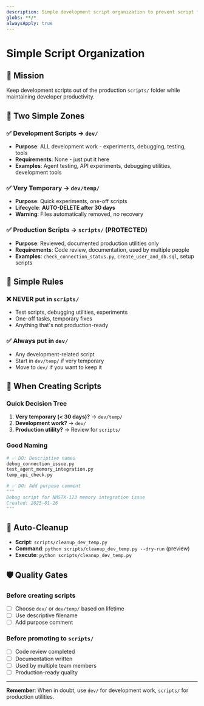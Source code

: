 ```yaml
---
description: Simple development script organization to prevent script folder graveyards
globs: **/*
alwaysApply: true
---
```

# Simple Script Organization

## 🎯 Mission
Keep development scripts out of the production `scripts/` folder while maintaining developer productivity.

## 📁 **Two Simple Zones**

### ✅ **Development Scripts** → `dev/`
- **Purpose**: ALL development work - experiments, debugging, testing, tools
- **Requirements**: None - just put it here
- **Examples**: Agent testing, API experiments, debugging utilities, development tools

### ✅ **Very Temporary** → `dev/temp/`
- **Purpose**: Quick experiments, one-off scripts
- **Lifecycle**: **AUTO-DELETE after 30 days**
- **Warning**: Files automatically removed, no recovery

### ✅ **Production Scripts** → `scripts/` (PROTECTED)
- **Purpose**: Reviewed, documented production utilities only
- **Requirements**: Code review, documentation, used by multiple people
- **Examples**: `check_connection_status.py`, `create_user_and_db.sql`, setup scripts

## 🚫 **Simple Rules**

### ❌ **NEVER put in `scripts/`**
- Test scripts, debugging utilities, experiments
- One-off tasks, temporary fixes
- Anything that's not production-ready

### ✅ **Always put in `dev/`**
- Any development-related script
- Start in `dev/temp/` if very temporary
- Move to `dev/` if you want to keep it

## 📝 **When Creating Scripts**

### **Quick Decision Tree**
1. **Very temporary (< 30 days)?** → `dev/temp/`
2. **Development work?** → `dev/`
3. **Production utility?** → Review for `scripts/`

### **Good Naming**
```python
# ✅ DO: Descriptive names
debug_connection_issue.py
test_agent_memory_integration.py
temp_api_check.py

# ✅ DO: Add purpose comment
"""
Debug script for NMSTX-123 memory integration issue
Created: 2025-01-26
"""
```

## 🔧 **Auto-Cleanup**
- **Script**: `scripts/cleanup_dev_temp.py`
- **Command**: `python scripts/cleanup_dev_temp.py --dry-run` (preview)
- **Execute**: `python scripts/cleanup_dev_temp.py`

## 🛡️ **Quality Gates**

### **Before creating scripts**
- [ ] Choose `dev/` or `dev/temp/` based on lifetime
- [ ] Use descriptive filename
- [ ] Add purpose comment

### **Before promoting to `scripts/`**
- [ ] Code review completed
- [ ] Documentation written
- [ ] Used by multiple team members
- [ ] Production-ready quality

---

**Remember**: When in doubt, use `dev/` for development work, `scripts/` for production utilities. 